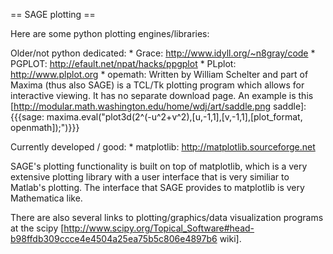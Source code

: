 == SAGE plotting ==

Here are some python plotting engines/libraries:

   Older/not python dedicated:
       * Grace: http://www.idyll.org/~n8gray/code
       * PGPLOT: http://efault.net/npat/hacks/ppgplot
       * PLplot: http://www.plplot.org
       * opemath: Written by William Schelter and part of Maxima (thus also SAGE) is a TCL/Tk plotting program which allows for interactive viewing. It has no separate download page. An example is this [http://modular.math.washington.edu/home/wdj/art/saddle.png saddle]:
     {{{sage: maxima.eval("plot3d(2^(-u^2+v^2),[u,-1,1],[v,-1,1],[plot_format, openmath]);")}}}

   Currently developed / good:
       * matplotlib: http://matplotlib.sourceforge.net

SAGE's plotting functionality is built on top of matplotlib, which is a
very extensive plotting library with a user interface that is very similiar to Matlab's plotting.
The interface that SAGE provides to matplotlib is very Mathematica like.

There are also several links to plotting/graphics/data visualization programs at the scipy [http://www.scipy.org/Topical_Software#head-b98ffdb309ccce4e4504a25ea75b5c806e4897b6 wiki].
